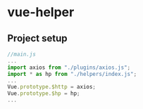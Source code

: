 # vue-helper

## Project setup
```javascript
//main.js
...
import axios from "./plugins/axios.js";
import * as hp from "./helpers/index.js";
...
Vue.prototype.$http = axios;
Vue.prototype.$hp = hp;
...
```
